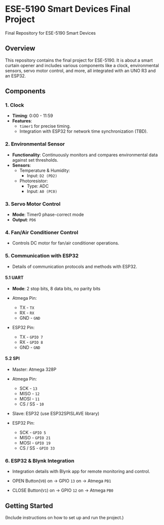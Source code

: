# ESE-5190 Smart Devices Final Project
Final Repository for ESE-5190 Smart Devices

## Overview
This repository contains the final project for ESE-5190. It is about a smart curtain opener and includes various components like a clock, environmental sensors, servo motor control, and more, all integrated with an UNO R3 and an ESP32.

## Components

### 1. Clock
- **Timing**: 0:00 - 11:59
- **Features**:
  - `timer1` for precise timing.
  - Integration with ESP32 for network time synchronization (TBD).

### 2. Environmental Sensor
- **Functionality**: Continuously monitors and compares environmental data against set thresholds.
- **Sensors**:
  - Temperature & Humidity:
    - Input: `D2 (PD2)`
  - Photoresistor:
    - Type: ADC
    - Input: `A0 (PC0)`

### 3. Servo Motor Control
- **Mode**: Timer0 phase-correct mode
- **Output**: `PD6`

### 4. Fan/Air Conditioner Control
- Controls DC motor for fan/air conditioner operations.

### 5. Communication with ESP32
- Details of communication protocols and methods with ESP32.

#### 5.1 UART
- **Mode**: 2 stop bits, 8 data bits, no parity bits
- Atmega Pin:
  - TX - `TX`
  - RX - `RX`
  - GND - `GND`

- ESP32 Pin:  
  - TX - `GPIO 7`
  - RX - `GPIO 8`
  - GND - `GND`
  
#### 5.2 SPI
- Master: Atmega 328P

- Atmega Pin:
  - SCK - `13`
  - MISO - `12`
  - MOSI - `11`
  - CS / SS - `10`

- Slave: ESP32 (use ESP32SPISLAVE library)

- ESP32 Pin:
  - SCK - `GPIO 5`
  - MISO - `GPIO 21`
  - MOSI - `GPIO 19`
  - CS / SS - `GPIO 33`

### 6. ESP32 & Blynk Integration
- Integration details with Blynk app for remote monitoring and control.

- OPEN Button(`V0`) on -> GPIO `13` on -> Atmega `PB1`
- CLOSE Button(`V1`) on -> GPIO `12` on -> Atmega `PB0`

## Getting Started
(Include instructions on how to set up and run the project.)

